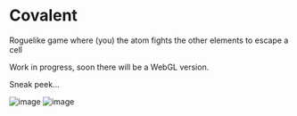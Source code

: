 # Covalent
Roguelike game where (you) the atom fights the other elements to escape a cell

Work in progress, soon there will be a WebGL version.

Sneak peek...

![image](https://user-images.githubusercontent.com/74913022/167303351-aeaa8e20-912f-44d3-968c-49f62ef324ce.png)
![image](https://user-images.githubusercontent.com/74913022/167315608-1a46f5d8-7f48-4748-b913-f4e9c21d8ba8.png)

